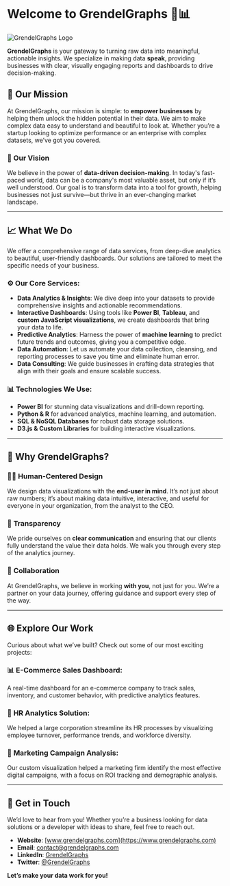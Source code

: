 # Welcome to GrendelGraphs 🧠📊

![GrendelGraphs Logo](https://ibb.co/MRRYB3C)

**GrendelGraphs** is your gateway to turning raw data into meaningful, actionable insights. We specialize in making data **speak**, providing businesses with clear, visually engaging reports and dashboards to drive decision-making.

## 🚀 Our Mission

At GrendelGraphs, our mission is simple: to **empower businesses** by helping them unlock the hidden potential in their data. We aim to make complex data easy to understand and beautiful to look at. Whether you’re a startup looking to optimize performance or an enterprise with complex datasets, we’ve got you covered.

### 🌟 Our Vision

We believe in the power of **data-driven decision-making**. In today's fast-paced world, data can be a company's most valuable asset, but only if it’s well understood. Our goal is to transform data into a tool for growth, helping businesses not just survive—but thrive in an ever-changing market landscape.

---

## 📈 What We Do

We offer a comprehensive range of data services, from deep-dive analytics to beautiful, user-friendly dashboards. Our solutions are tailored to meet the specific needs of your business.

### ⚙️ **Our Core Services**:

- **Data Analytics & Insights**: We dive deep into your datasets to provide comprehensive insights and actionable recommendations.
- **Interactive Dashboards**: Using tools like **Power BI**, **Tableau**, and **custom JavaScript visualizations**, we create dashboards that bring your data to life.
- **Predictive Analytics**: Harness the power of **machine learning** to predict future trends and outcomes, giving you a competitive edge.
- **Data Automation**: Let us automate your data collection, cleansing, and reporting processes to save you time and eliminate human error.
- **Data Consulting**: We guide businesses in crafting data strategies that align with their goals and ensure scalable success.
  
### 📊 **Technologies We Use**:
- **Power BI** for stunning data visualizations and drill-down reporting.
- **Python & R** for advanced analytics, machine learning, and automation.
- **SQL & NoSQL Databases** for robust data storage solutions.
- **D3.js & Custom Libraries** for building interactive visualizations.

---

## 🌟 Why GrendelGraphs?

### 🧑‍💻 **Human-Centered Design**
We design data visualizations with the **end-user in mind**. It’s not just about raw numbers; it’s about making data intuitive, interactive, and useful for everyone in your organization, from the analyst to the CEO.

### 🔎 **Transparency**
We pride ourselves on **clear communication** and ensuring that our clients fully understand the value their data holds. We walk you through every step of the analytics journey.

### 🤝 **Collaboration**
At GrendelGraphs, we believe in working **with you**, not just for you. We’re a partner on your data journey, offering guidance and support every step of the way.

---

## 🌐 Explore Our Work

Curious about what we’ve built? Check out some of our most exciting projects:

### 📊 **E-Commerce Sales Dashboard**:
A real-time dashboard for an e-commerce company to track sales, inventory, and customer behavior, with predictive analytics features.

### 🏢 **HR Analytics Solution**:
We helped a large corporation streamline its HR processes by visualizing employee turnover, performance trends, and workforce diversity.

### 🚀 **Marketing Campaign Analysis**:
Our custom visualization helped a marketing firm identify the most effective digital campaigns, with a focus on ROI tracking and demographic analysis.

---

## 👥 Get in Touch

We’d love to hear from you! Whether you’re a business looking for data solutions or a developer with ideas to share, feel free to reach out.

- **Website**: [www.grendelgraphs.com](https://www.grendelgraphs.com)
- **Email**: [contact@grendelgraphs.com](mailto:contact@grendelgraphs.com)
- **LinkedIn**: [GrendelGraphs](https://www.linkedin.com/company/grendelgraphs)
- **Twitter**: [@GrendelGraphs](https://twitter.com/GrendelGraphs)

**Let’s make your data work for you!**

